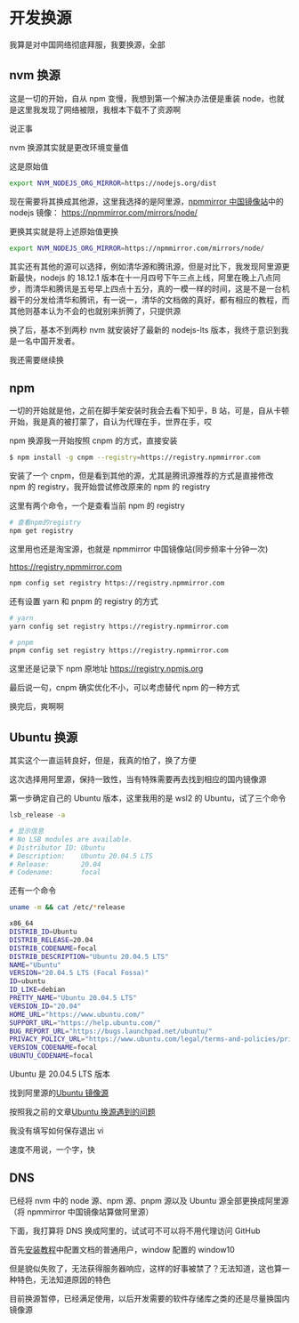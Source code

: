 # 开发换源

我算是对中国网络彻底拜服，我要换源，全部

## nvm 换源

这是一切的开始，自从 npm 变慢，我想到第一个解决办法便是重装 node，也就是这里我发现了网络被限，我根本下载不了资源啊

说正事

nvm 换源其实就是更改环境变量值

这是原始值

```sh
export NVM_NODEJS_ORG_MIRROR=https://nodejs.org/dist
```

现在需要将其换成其他源，这里我选择的是阿里源，[npmmirror 中国镜像站](https://npmmirror.com/)中的 nodejs 镜像： https://npmmirror.com/mirrors/node/

更换其实就是将上述原始值更换

```sh
export NVM_NODEJS_ORG_MIRROR=https://npmmirror.com/mirrors/node/
```

其实还有其他的源可以选择，例如清华源和腾讯源，但是对比下，我发现阿里源更新最快，nodejs 的 18.12.1 版本在十一月四号下午三点上线，阿里在晚上八点同步，而清华和腾讯是五号早上四点十五分，真的一模一样的时间，这是不是一台机器干的分发给清华和腾讯，有一说一，清华的文档做的真好，都有相应的教程，而其他则基本认为不会的也就别来折腾了，只提供源

换了后，基本不到两秒 nvm 就安装好了最新的 nodejs-lts 版本，我终于意识到我是一名中国开发者。

我还需要继续换

## npm

一切的开始就是他，之前在脚手架安装时我会去看下知乎，B 站，可是，自从卡顿开始，我是真的被打蒙了，自认为代理在手，世界在手，哎

npm 换源我一开始按照 cnpm 的方式，直接安装

```sh
$ npm install -g cnpm --registry=https://registry.npmmirror.com
```

安装了一个 cnpm，但是看到其他的源，尤其是腾讯源推荐的方式是直接修改 npm 的 registry，我开始尝试修改原来的 npm 的 registry

这里有两个命令，一个是查看当前 npm 的 registry

```sh
# 查看npm的registry
npm get registry
```

这里用也还是淘宝源，也就是 npmmirror 中国镜像站(同步频率十分钟一次)

https://registry.npmmirror.com

```sh
npm config set registry https://registry.npmmirror.com
```

还有设置 yarn 和 pnpm 的 registry 的方式

```sh
# yarn
yarn config set registry https://registry.npmmirror.com

# pnpm
pnpm config set registry https://registry.npmmirror.com
```

这里还是记录下 npm 原地址 https://registry.npmjs.org

最后说一句，cnpm 确实优化不小，可以考虑替代 npm 的一种方式

换完后，爽啊啊

## Ubuntu 换源

其实这个一直运转良好，但是，我真的怕了，换了方便

这次选择用阿里源，保持一致性，当有特殊需要再去找到相应的国内镜像源

第一步确定自己的 Ubuntu 版本，这里我用的是 wsl2 的 Ubuntu，试了三个命令

```sh
lsb_release -a

# 显示信息
# No LSB modules are available.
# Distributor ID: Ubuntu
# Description:    Ubuntu 20.04.5 LTS
# Release:        20.04
# Codename:       focal

```

还有一个命令

```sh
uname -m && cat /etc/*release

x86_64
DISTRIB_ID=Ubuntu
DISTRIB_RELEASE=20.04
DISTRIB_CODENAME=focal
DISTRIB_DESCRIPTION="Ubuntu 20.04.5 LTS"
NAME="Ubuntu"
VERSION="20.04.5 LTS (Focal Fossa)"
ID=ubuntu
ID_LIKE=debian
PRETTY_NAME="Ubuntu 20.04.5 LTS"
VERSION_ID="20.04"
HOME_URL="https://www.ubuntu.com/"
SUPPORT_URL="https://help.ubuntu.com/"
BUG_REPORT_URL="https://bugs.launchpad.net/ubuntu/"
PRIVACY_POLICY_URL="https://www.ubuntu.com/legal/terms-and-policies/privacy-policy"
VERSION_CODENAME=focal
UBUNTU_CODENAME=focal
```

Ubuntu 是 20.04.5 LTS 版本

找到阿里源的[Ubuntu 镜像源](https://developer.aliyun.com/mirror/ubuntu)

按照我之前的文章[Ubuntu 换源遇到的问题](./Ubuntu%E6%8D%A2%E6%BA%90%E9%81%87%E5%88%B0%E7%9A%84%E9%97%AE%E9%A2%98.md)

我没有填写如何保存退出 vi

速度不用说，一个字，快

## DNS

已经将 nvm 中的 node 源、npm 源、pnpm 源以及 Ubuntu 源全部更换成阿里源（将 npmmirror 中国镜像站算做阿里源）

下面，我打算将 DNS 换成阿里的，试试可不可以将不用代理访问 GitHub

首先[安装教程](https://alidns.com/)中配置文档的普通用户，window 配置的 window10

但是貌似失败了，无法获得服务器响应，这样的好事被禁了？无法知道，这也算一种特色，无法知道原因的特色

目前换源暂停，已经满足使用，以后开发需要的软件存储库之类的还是尽量换国内镜像源
